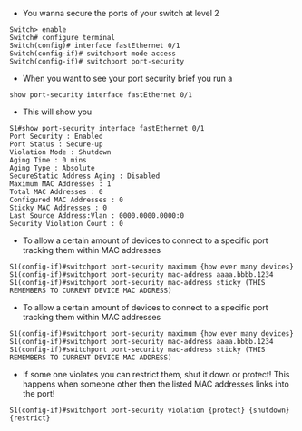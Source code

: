 
+ You wanna secure the ports of your switch at level 2
```
Switch> enable
Switch# configure terminal
Switch(config)# interface fastEthernet 0/1
Switch(config-if)# switchport mode access
Switch(config-if)# switchport port-security
```

+ When you want to see your port security brief you run a 
```
show port-security interface fastEthernet 0/1
```

+ This will show you
```
S1#show port-security interface fastEthernet 0/1
Port Security : Enabled
Port Status : Secure-up
Violation Mode : Shutdown
Aging Time : 0 mins
Aging Type : Absolute
SecureStatic Address Aging : Disabled
Maximum MAC Addresses : 1
Total MAC Addresses : 0
Configured MAC Addresses : 0
Sticky MAC Addresses : 0
Last Source Address:Vlan : 0000.0000.0000:0
Security Violation Count : 0
```

+ To allow a certain amount of devices to connect to a specific port tracking them within MAC addresses
```
S1(config-if)#switchport port-security maximum {how ever many devices}
S1(config-if)#switchport port-security mac-address aaaa.bbbb.1234
S1(config-if)#switchport port-security mac-address sticky (THIS REMEMBERS TO CURRENT DEVICE MAC ADDRESS)
```

+ To allow a certain amount of devices to connect to a specific port tracking them within MAC addresses
```
S1(config-if)#switchport port-security maximum {how ever many devices}
S1(config-if)#switchport port-security mac-address aaaa.bbbb.1234
S1(config-if)#switchport port-security mac-address sticky (THIS REMEMBERS TO CURRENT DEVICE MAC ADDRESS)
```

+ If some one violates you can restrict them, shut it down or protect! This happens when someone other then the listed MAC addresses links into the port! 
```
S1(config-if)#switchport port-security violation {protect} {shutdown} {restrict}
```
